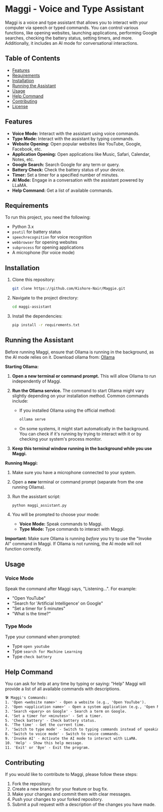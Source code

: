# Maggi - Voice and Type Assistant

Maggi is a voice and type assistant that allows you to interact with your computer via speech or typed commands. You can control various functions, like opening websites, launching applications, performing Google searches, checking the battery status, setting timers, and more. Additionally, it includes an AI mode for conversational interactions.

## Table of Contents

* [Features](#features)
* [Requirements](#requirements)
* [Installation](#installation)
* [Running the Assistant](#running-the-assistant)
* [Usage](#usage)
* [Help Command](#help-command)
* [Contributing](#contributing)
* [License](#license)

## Features

* **Voice Mode:** Interact with the assistant using voice commands.
* **Type Mode:** Interact with the assistant by typing commands.
* **Website Opening:** Open popular websites like YouTube, Google, Facebook, etc.
* **Application Opening:** Open applications like Music, Safari, Calendar, Notes, etc.
* **Google Search:** Search Google for any term or query.
* **Battery Check:** Check the battery status of your device.
* **Timer:** Set a timer for a specified number of minutes.
* **AI Mode:** Engage in a conversation with the assistant powered by LLaMA.
* **Help Command:** Get a list of available commands.

## Requirements

To run this project, you need the following:

* Python 3.x
* `psutil` for battery status
* `speechrecognition` for voice recognition
* `webbrowser` for opening websites
* `subprocess` for opening applications
* A microphone (for voice mode)

## Installation

1.  Clone this repository:

    ```bash
    git clone https://github.com/Kishore-Nair/Maggie.git
    ```

2.  Navigate to the project directory:

    ```bash
    cd maggi-assistant
    ```

3.  Install the dependencies:

    ```bash
    pip install -r requirements.txt
    ```

## Running the Assistant

Before running Maggi, ensure that Ollama is running in the background, as the AI mode relies on it.
Download ollama from: [Ollama]({https://ollama.com/}) 

**Starting Ollama:**

1.  **Open a new terminal or command prompt.** This will allow Ollama to run independently of Maggi.

2.  **Run the Ollama service.** The command to start Ollama might vary slightly depending on your installation method. Common commands include:

    * If you installed Ollama using the official method:
        ```bash
        ollama serve
        ```
    * On some systems, it might start automatically in the background. You can check if it's running by trying to interact with it or by checking your system's process monitor.

3.  **Keep this terminal window running in the background while you use Maggi.**

**Running Maggi:**

1.  Make sure you have a microphone connected to your system.

2.  Open a **new** terminal or command prompt (separate from the one running Ollama).

3.  Run the assistant script:

    ```bash
    python maggi_assistant.py
    ```

4.  You will be prompted to choose your mode:

      * **Voice Mode:** Speak commands to Maggi.
      * **Type Mode:** Type commands to interact with Maggi.

**Important:** Make sure Ollama is running *before* you try to use the "Invoke AI" command in Maggi. If Ollama is not running, the AI mode will not function correctly.

## Usage

### Voice Mode

Speak the command after Maggi says, "Listening...". For example:

* "Open YouTube"
* "Search for 'Artificial Intelligence' on Google"
* "Set a timer for 5 minutes"
* "What is the time?"

### Type Mode

Type your command when prompted:

* Type `open youtube`
* Type `search for Machine Learning`
* Type `check battery`

## Help Command

You can ask for help at any time by typing or saying: "Help"
Maggi will provide a list of all available commands with descriptions.

```txt
🛠️ Maggi's Commands:
1. 'Open <website name>' - Open a website (e.g., 'Open YouTube').
2. 'Open <application name>' - Open a system application (e.g., 'Open Music').
3. 'Search <query> on Google' - Search a term on Google.
4. 'Set a timer for <minutes>' - Set a timer.
5. 'Check battery' - Check battery status.
6. 'The time' - Get the current time.
7. 'Switch to type mode' - Switch to typing commands instead of speaking.
8. 'Switch to voice mode' - Switch to voice commands.
9. 'Invoke AI' - Activate the AI mode to interact with LLaMA.
10. 'Help' - Show this help message.
11. 'Exit' or 'Bye' - Exit the program.
```

## Contributing

If you would like to contribute to Maggi, please follow these steps:

1.  Fork the repository.
2.  Create a new branch for your feature or bug fix.
3.  Make your changes and commit them with clear messages.
4.  Push your changes to your forked repository.
5.  Submit a pull request with a description of the changes you have made.

